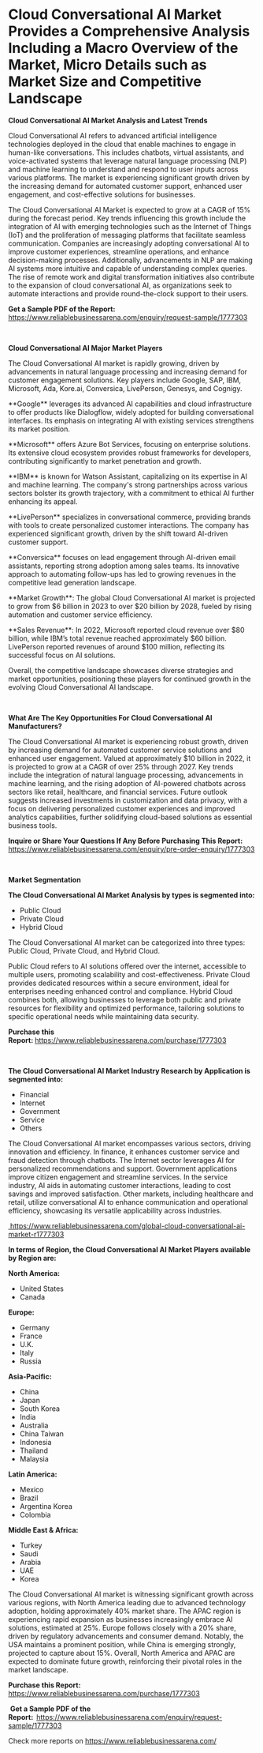 <p><h1>Cloud Conversational AI Market Provides a Comprehensive Analysis Including a Macro Overview of the Market, Micro Details such as Market Size and Competitive Landscape</h1></p><p><strong>Cloud Conversational AI Market Analysis and Latest Trends</strong></p>
<p><p>Cloud Conversational AI refers to advanced artificial intelligence technologies deployed in the cloud that enable machines to engage in human-like conversations. This includes chatbots, virtual assistants, and voice-activated systems that leverage natural language processing (NLP) and machine learning to understand and respond to user inputs across various platforms. The market is experiencing significant growth driven by the increasing demand for automated customer support, enhanced user engagement, and cost-effective solutions for businesses.</p><p>The Cloud Conversational AI Market is expected to grow at a CAGR of 15% during the forecast period. Key trends influencing this growth include the integration of AI with emerging technologies such as the Internet of Things (IoT) and the proliferation of messaging platforms that facilitate seamless communication. Companies are increasingly adopting conversational AI to improve customer experiences, streamline operations, and enhance decision-making processes. Additionally, advancements in NLP are making AI systems more intuitive and capable of understanding complex queries. The rise of remote work and digital transformation initiatives also contribute to the expansion of cloud conversational AI, as organizations seek to automate interactions and provide round-the-clock support to their users.</p></p>
<p><strong>Get a Sample PDF of the Report:&nbsp;</strong> <a href="https://www.reliablebusinessarena.com/enquiry/request-sample/1777303?utm_campaign=3041&utm_medium=2&utm_source=Github&utm_content=ia&utm_term=11032025&utm_id=cloud-conversational-ai">https://www.reliablebusinessarena.com/enquiry/request-sample/1777303</a></p>
<p>&nbsp;</p>
<p><strong>Cloud Conversational AI Major Market Players</strong></p>
<p><p>The Cloud Conversational AI market is rapidly growing, driven by advancements in natural language processing and increasing demand for customer engagement solutions. Key players include Google, SAP, IBM, Microsoft, Ada, Kore.ai, Conversica, LivePerson, Genesys, and Cognigy.</p><p>**Google** leverages its advanced AI capabilities and cloud infrastructure to offer products like Dialogflow, widely adopted for building conversational interfaces. Its emphasis on integrating AI with existing services strengthens its market position.</p><p>**Microsoft** offers Azure Bot Services, focusing on enterprise solutions. Its extensive cloud ecosystem provides robust frameworks for developers, contributing significantly to market penetration and growth.</p><p>**IBM** is known for Watson Assistant, capitalizing on its expertise in AI and machine learning. The company's strong partnerships across various sectors bolster its growth trajectory, with a commitment to ethical AI further enhancing its appeal.</p><p>**LivePerson** specializes in conversational commerce, providing brands with tools to create personalized customer interactions. The company has experienced significant growth, driven by the shift toward AI-driven customer support.</p><p>**Conversica** focuses on lead engagement through AI-driven email assistants, reporting strong adoption among sales teams. Its innovative approach to automating follow-ups has led to growing revenues in the competitive lead generation landscape.</p><p>**Market Growth**: The global Cloud Conversational AI market is projected to grow from $6 billion in 2023 to over $20 billion by 2028, fueled by rising automation and customer service efficiency.</p><p>**Sales Revenue**: In 2022, Microsoft reported cloud revenue over $80 billion, while IBM’s total revenue reached approximately $60 billion. LivePerson reported revenues of around $100 million, reflecting its successful focus on AI solutions.</p><p>Overall, the competitive landscape showcases diverse strategies and market opportunities, positioning these players for continued growth in the evolving Cloud Conversational AI landscape.</p></p>
<p>&nbsp;</p>
<p><strong>What Are The Key Opportunities For Cloud Conversational AI Manufacturers?</strong></p>
<p><p>The Cloud Conversational AI market is experiencing robust growth, driven by increasing demand for automated customer service solutions and enhanced user engagement. Valued at approximately $10 billion in 2022, it is projected to grow at a CAGR of over 25% through 2027. Key trends include the integration of natural language processing, advancements in machine learning, and the rising adoption of AI-powered chatbots across sectors like retail, healthcare, and financial services. Future outlook suggests increased investments in customization and data privacy, with a focus on delivering personalized customer experiences and improved analytics capabilities, further solidifying cloud-based solutions as essential business tools.</p></p>
<p><strong>Inquire or Share Your Questions If Any Before Purchasing This Report:</strong> <a href="https://www.reliablebusinessarena.com/enquiry/pre-order-enquiry/1777303?utm_campaign=3041&utm_medium=2&utm_source=Github&utm_content=ia&utm_term=11032025&utm_id=cloud-conversational-ai">https://www.reliablebusinessarena.com/enquiry/pre-order-enquiry/1777303</a></p>
<p>&nbsp;</p>
<p><strong>Market Segmentation</strong></p>
<p><strong>The Cloud Conversational AI Market Analysis by types is segmented into:</strong></p>
<p><ul><li>Public Cloud</li><li>Private Cloud</li><li>Hybrid Cloud</li></ul></p>
<p><p>The Cloud Conversational AI market can be categorized into three types: Public Cloud, Private Cloud, and Hybrid Cloud. </p><p>Public Cloud refers to AI solutions offered over the internet, accessible to multiple users, promoting scalability and cost-effectiveness. Private Cloud provides dedicated resources within a secure environment, ideal for enterprises needing enhanced control and compliance. Hybrid Cloud combines both, allowing businesses to leverage both public and private resources for flexibility and optimized performance, tailoring solutions to specific operational needs while maintaining data security.</p></p>
<p><strong>Purchase this Report:&nbsp;</strong><a href="https://www.reliablebusinessarena.com/purchase/1777303?utm_campaign=3041&utm_medium=2&utm_source=Github&utm_content=ia&utm_term=11032025&utm_id=cloud-conversational-ai">https://www.reliablebusinessarena.com/purchase/1777303</a></p>
<p>&nbsp;</p>
<p><strong>The Cloud Conversational AI Market Industry Research by Application is segmented into:</strong></p>
<p><ul><li>Financial</li><li>Internet</li><li>Government</li><li>Service</li><li>Others</li></ul></p>
<p><p>The Cloud Conversational AI market encompasses various sectors, driving innovation and efficiency. In finance, it enhances customer service and fraud detection through chatbots. The Internet sector leverages AI for personalized recommendations and support. Government applications improve citizen engagement and streamline services. In the service industry, AI aids in automating customer interactions, leading to cost savings and improved satisfaction. Other markets, including healthcare and retail, utilize conversational AI to enhance communication and operational efficiency, showcasing its versatile applicability across industries.</p></p>
<p><a href="https://www.reliablebusinessarena.com/global-cloud-conversational-ai-market-r1777303?utm_campaign=3041&utm_medium=2&utm_source=Github&utm_content=ia&utm_term=11032025&utm_id=cloud-conversational-ai">&nbsp;https://www.reliablebusinessarena.com/global-cloud-conversational-ai-market-r1777303</a></p>
<p><strong>In terms of Region, the Cloud Conversational AI Market Players available by Region are:</strong></p>
<p>
    <p> <strong> North America: </strong>
        <ul>
            <li>United States</li>
            <li>Canada</li>
        </ul>
        </p> 
    <p> <strong> Europe: </strong>
        <ul>
            <li>Germany</li>
            <li>France</li>
            <li>U.K.</li>
            <li>Italy</li>
            <li>Russia</li>
        </ul>
        </p> 
    <p> <strong> Asia-Pacific: </strong>
        <ul>
            <li>China</li>
            <li>Japan</li>
            <li>South Korea</li>
            <li>India</li>
            <li>Australia</li>
            <li>China Taiwan</li>
            <li>Indonesia</li>
            <li>Thailand</li>
            <li>Malaysia</li>
        </ul>
        </p> 
    <p> <strong> Latin America: </strong>
        <ul>
            <li>Mexico</li>
            <li>Brazil</li>
            <li>Argentina Korea</li>
            <li>Colombia</li>
        </ul>
        </p> 
    <p> <strong> Middle East & Africa: </strong>
        <ul>
            <li>Turkey</li>
            <li>Saudi</li>
            <li>Arabia</li>
            <li>UAE</li>
            <li>Korea</li>
        </ul>
    </p>
    </p>
<p><p>The Cloud Conversational AI market is witnessing significant growth across various regions, with North America leading due to advanced technology adoption, holding approximately 40% market share. The APAC region is experiencing rapid expansion as businesses increasingly embrace AI solutions, estimated at 25%. Europe follows closely with a 20% share, driven by regulatory advancements and consumer demand. Notably, the USA maintains a prominent position, while China is emerging strongly, projected to capture about 15%. Overall, North America and APAC are expected to dominate future growth, reinforcing their pivotal roles in the market landscape.</p></p>
<p><strong>Purchase this Report: </strong><a href="https://www.reliablebusinessarena.com/purchase/1777303?utm_campaign=3041&utm_medium=2&utm_source=Github&utm_content=ia&utm_term=11032025&utm_id=cloud-conversational-ai">https://www.reliablebusinessarena.com/purchase/1777303</a></p>
<p>&nbsp;<strong>Get a Sample PDF of the Report:&nbsp;&nbsp;</strong><a href="https://www.reliablebusinessarena.com/enquiry/request-sample/1777303?utm_campaign=3041&utm_medium=2&utm_source=Github&utm_content=ia&utm_term=11032025&utm_id=cloud-conversational-ai">https://www.reliablebusinessarena.com/enquiry/request-sample/1777303</a></p>
<p><strong></strong></p>
<p>Check more reports on <a href="https://www.reliablebusinessarena.com/?utm_campaign=3041&utm_medium=2&utm_source=Github&utm_content=ia&utm_term=11032025&utm_id=cloud-conversational-ai">https://www.reliablebusinessarena.com/</a></p>